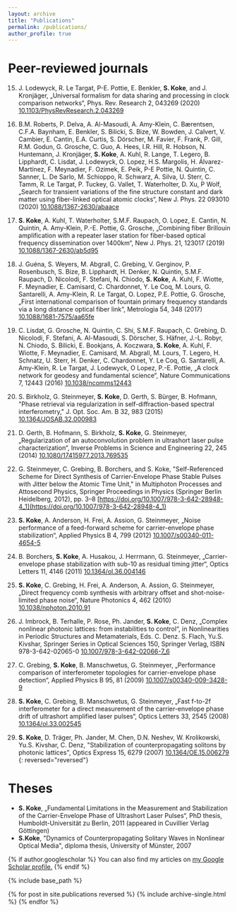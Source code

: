 ```yaml
---
layout: archive
title: "Publications"
permalink: /publications/
author_profile: true
---
```


Peer-reviewed journals
======

15. J. Lodewyck, R. Le Targat, P-E. Pottie, E. Benkler, **S. Koke**, and J. Kronjäger, „Universal formalism for data sharing and processing in clock comparison networks“, Phys. Rev. Research 2, 043269 (2020) [10.1103/PhysRevResearch.2.043269](https://doi.org/10.1103/PhysRevResearch.2.043269)

14. B.M. Roberts, P. Delva, A. Al-Masoudi, A. Amy-Klein, C. Bærentsen, C.F.A. Baynham, E. Benkler, S. Bilicki, S. Bize, W. Bowden, J. Calvert, V. Cambier, E. Cantin, E.A. Curtis, S. Dörscher, M. Favier, F. Frank, P. Gill, R.M. Godun, G. Grosche, C. Guo, A. Hees, I.R. Hill, R. Hobson, N. Huntemann, J. Kronjäger, **S. Koke**, A. Kuhl, R. Lange, T. Legero, B. Lipphardt, C. Lisdat, J. Lodewyck, O. Lopez, H.S. Margolis, H. Álvarez-Martínez, F. Meynadier, F. Ozimek, E. Peik, P-E Pottie, N. Quintin, C. Sanner, L. De Sarlo, M. Schioppo, R. Schwarz, A. Silva, U. Sterr, C. Tamm, R. Le Targat, P. Tuckey, G. Vallet, T. Waterholter, D. Xu, P Wolf, „Search for transient variations of the fine structure constant and dark matter using fiber-linked optical atomic clocks“, New J. Phys. 22 093010 (2020) [10.1088/1367-2630/abaace](https://doi.org/10.1088/1367-2630/abaace)

13. **S. Koke**, A. Kuhl, T. Waterholter, S.M.F. Raupach, O. Lopez, E. Cantin, N. Quintin, A. Amy-Klein, P.-E. Pottie, G. Grosche, „Combining fiber Brillouin amplification with a repeater laser station for fiber-based optical frequency dissemination over 1400km“, New J. Phys. 21, 123017 (2019) [10.1088/1367-2630/ab5d95](https://doi.org/10.1088/1367-2630/ab5d95)

12. J. Guéna, S. Weyers, M. Abgrall, C. Grebing, V. Gerginov, P. Rosenbusch, S. Bize, B. Lipphardt, H. Denker, N. Quintin, S.M.F. Raupach, D. Nicolodi, F. Stefani, N. Chiodo, **S. Koke**, A. Kuhl, F. Wiotte, F. Meynadier, E. Camisard, C. Chardonnet, Y. Le Coq, M. Lours, G. Santarelli, A. Amy-Klein, R. Le Targat, O. Lopez, P.E. Pottie, G. Grosche, „First international comparison of fountain primary frequency standards via a long distance optical fiber link“, Metrologia 54, 348 (2017) [10.1088/1681-7575/aa65fe](https://doi.org/10.1088/1681-7575/aa65fe)

11. C. Lisdat, G. Grosche, N. Quintin, C. Shi, S.M.F. Raupach, C. Grebing, D. Nicolodi, F. Stefani, A. Al-Masoudi, S. Dörscher, S. Häfner, J.-L. Robyr, N. Chiodo, S. Bilicki, E. Bookjans, A. Koczwara, **S. Koke**, A. Kuhl, F. Wiotte, F. Meynadier, E. Camisard, M. Abgrall, M. Lours, T. Legero, H. Schnatz, U. Sterr, H. Denker, C. Chardonnet, Y. Le Coq, G. Santarelli, A. Amy-Klein, R. Le Targat, J. Lodewyck, O Lopez, P.-E. Pottie, „A clock network for geodesy and fundamental science“, Nature Communications 7, 12443 (2016) [10.1038/ncomms12443](https://doi.org/10.1038/ncomms12443)

10. S. Birkholz, G. Steinmeyer, **S. Koke**, D. Gerth, S. Bürger, B. Hofmann, "Phase retrieval via regularization in self-diffraction-based spectral interferometry," J. Opt. Soc. Am. B 32, 983 (2015) [10.1364/JOSAB.32.000983](https://doi.org/10.1364/JOSAB.32.000983)

9. D. Gerth, B. Hofmann, S. Birkholz, **S. Koke**, G. Steinmeyer, „Regularization of an autoconvolution problem in ultrashort laser pulse characterization“, Inverse Problems in Science and Engineering 22, 245 (2014) [10.1080/17415977.2013.769535](https://doi.org/10.1080/17415977.2013.769535)

8. G. Steinmeyer, C. Grebing, B. Borchers, and S. Koke, "Self-Referenced Scheme for Direct Synthesis of Carrier-Envelope Phase Stable Pulses with Jitter below the Atomic Time Unit," in Multiphoton Processes and Attosecond Physics, Springer Proceedings in Physics (Springer Berlin Heidelberg, 2012), pp. 3–8 [https://doi.org/10.1007/978-3-642-28948-4_1](https://doi.org/10.1007/978-3-642-28948-4_1)

7. **S. Koke**, A. Anderson, H. Frei, A. Assion, G. Steinmeyer, „Noise performance of a feed-forward scheme for carrier-envelope phase stabilization“, Applied Physics B 4, 799 (2012) [10.1007/s00340-011-4654-5](https://doi.org/10.1007/s00340-011-4654-5)

6. B. Borchers, **S. Koke**, A. Husakou, J. Herrmann, G. Steinmeyer, „Carrier-envelope phase stabilization with sub-10 as residual timing jitter“, Optics Letters 11, 4146 (2011) [10.1364/ol.36.004146](https://doi.org/10.1364/ol.36.004146)

5. **S. Koke**, C. Grebing, H. Frei, A. Anderson, A. Assion, G. Steinmeyer, „Direct frequency comb synthesis with arbitrary offset and shot-noise-limited phase noise“, Nature Photonics 4, 462 (2010) [10.1038/nphoton.2010.91](https://doi.org/10.1038/nphoton.2010.91)

4. J. Imbrock, B. Terhalle, P. Rose, Ph. Jander, **S. Koke**, C. Denz, „Complex nonlinear photonic lattices: from instabilities to control“, in Nonlinearities in Periodic Structures and Metamaterials, Eds. C. Denz. S. Flach, Yu.S. Kivshar, Springer Series in Optical Sciences 150, Springer Verlag, ISBN 978-3-642-02065-0 [10.1007/978-3-642-02066-7_6](https://doi.org/10.1007/978-3-642-02066-7_6)

3. C. Grebing, **S. Koke**, B. Manschwetus, G. Steinmeyer, „Performance comparison of interferometer topologies for carrier-envelope phase detection“, Applied Physics B 95, 81 (2009) [10.1007/s00340-009-3428-9](https://doi.org/10.1007/s00340-009-3428-9)

2. **S. Koke**, C. Grebing, B. Manschwetus, G. Steinmeyer, „Fast f-to-2f interferometer for a direct measurement of the carrier-envelope phase drift of ultrashort amplified laser pulses“, Optics Letters 33, 2545 (2008) [10.1364/ol.33.002545](https://doi.org/10.1364/ol.33.002545)

1. **S. Koke**, D. Träger, Ph. Jander, M. Chen, D.N. Neshev, W. Krolikowski, Yu.S. Kivshar, C. Denz, "Stabilization of counterpropagating solitons by photonic lattices", Optics Express 15, 6279 (2007) [10.1364/OE.15.006279](https://doi.org/10.1364/OE.15.006279)
{: reversed="reversed"}

Theses
======
- **S. Koke**, „Fundamental Limitations in the Measurement and Stabilization of the Carrier-Envelope Phase of Ultrashort Laser Pulses“, PhD thesis, Humboldt-Universität zu Berlin, 2011 (appeared in Cuvillier Verlag Göttingen)
- **S.Koke**, "Dynamics of Counterpropagating Solitary 	Waves in Nonlinear Optical Media", diploma thesis, University of Münster, 2007




{% if author.googlescholar %}
  You can also find my articles on <u><a href="{{author.googlescholar}}">my Google Scholar profile</a>.</u>
{% endif %}

{% include base_path %}

{% for post in site.publications reversed %}
  {% include archive-single.html %}
{% endfor %}
